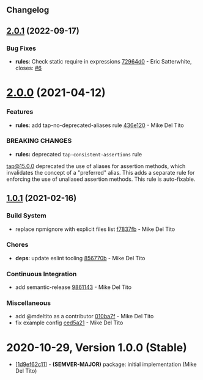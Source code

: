 ## Changelog

## [2.0.1](https://github.com/logdna/eslint-plugin-logdna/compare/v2.0.0...v2.0.1) (2022-09-17)


### Bug Fixes

* **rules**: Check static require in expressions [72964d0](https://github.com/logdna/eslint-plugin-logdna/commit/72964d013b9ef97b1d67fe014baef872ca2f1bab) - Eric Satterwhite, closes: [#6](https://github.com/logdna/eslint-plugin-logdna/issues/6)

# [2.0.0](https://github.com/logdna/eslint-plugin-logdna/compare/v1.0.1...v2.0.0) (2021-04-12)


### Features

* **rules**: add tap-no-deprecated-aliases rule [436e120](https://github.com/logdna/eslint-plugin-logdna/commit/436e120df817cdb511e653103d33884553faa457) - Mike Del Tito


### **BREAKING CHANGES**

* **rules:** deprecated `tap-consistent-assertions` rule

tap@15.0.0 deprecated the use of aliases for assertion methods, which
invalidates the concept of a "preferred" alias. This adds a separate
rule for enforcing the use of unaliased assertion methods. This rule
is auto-fixable.

## [1.0.1](https://github.com/logdna/eslint-plugin-logdna/compare/v1.0.0...v1.0.1) (2021-02-16)


### Build System

* replace npmignore with explicit files list [f7837fb](https://github.com/logdna/eslint-plugin-logdna/commit/f7837fb06529e46112d26a7d67dc631e3ee76d2c) - Mike Del Tito


### Chores

* **deps**: update eslint tooling [856770b](https://github.com/logdna/eslint-plugin-logdna/commit/856770bd90bd6158a03cef36e45ee7f597cd0550) - Mike Del Tito


### Continuous Integration

* add semantic-release [9861143](https://github.com/logdna/eslint-plugin-logdna/commit/98611436c1a0f78051081a903fe2dd29bf90c07b) - Mike Del Tito


### Miscellaneous

* add @mdeltito as a contributor [010ba7f](https://github.com/logdna/eslint-plugin-logdna/commit/010ba7f580253e2cbf71f8f8c097d185859903ff) - Mike Del Tito
* fix example config [ced5a21](https://github.com/logdna/eslint-plugin-logdna/commit/ced5a21dec878aaac089d1518f8b507d056b0140) - Mike Del Tito

# 2020-10-29, Version 1.0.0 (Stable)

* [[1d9ef62c11](https://github.com/logdna/eslint-plugin-logdna/commit/1d9ef62c11)] - **(SEMVER-MAJOR)** package: initial implementation (Mike Del Tito)

